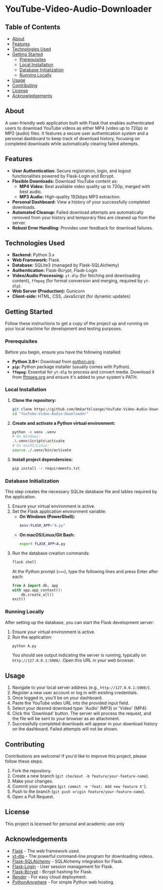 # YouTube-Video-Audio-Downloader

## Table of Contents
- [About](#about)
- [Features](#features)
- [Technologies Used](#technologies-used)
- [Getting Started](#getting-started)
  - [Prerequisites](#prerequisites)
  - [Local Installation](#local-installation)
  - [Database Initialization](#database-initialization)
  - [Running Locally](#running-locally)
- [Usage](#usage)
- [Contributing](#contributing)
- [License](#license)
- [Acknowledgements](#acknowledgements)

## About
A user-friendly web application built with Flask that enables authenticated users to download YouTube videos as either MP4 (video up to 720p) or MP3 (audio) files. It features a secure user authentication system and a personal dashboard to keep track of download history, focusing on completed downloads while automatically clearing failed attempts.

## Features
* **User Authentication:** Secure registration, login, and logout functionalities powered by Flask-Login and Bcrypt.
* **Flexible Downloads:** Download YouTube content as:
    * **MP4 Video:** Best available video quality up to 720p, merged with best audio.
    * **MP3 Audio:** High-quality 192kbps MP3 extraction.
* **Personal Dashboard:** View a history of your successfully completed downloads.
* **Automated Cleanup:** Failed download attempts are automatically removed from your history and temporary files are cleaned up from the server.
* **Robust Error Handling:** Provides user feedback for download failures.

## Technologies Used
* **Backend:** Python 3.x
* **Web Framework:** Flask
* **Database:** SQLite3 (managed by Flask-SQLAlchemy)
* **Authentication:** Flask-Bcrypt, Flask-Login
* **Video/Audio Processing:** `yt-dlp` (for fetching and downloading content), `ffmpeg` (for format conversion and merging, required by `yt-dlp`).
* **Web Server (Production):** Gunicorn
* **Client-side:** HTML, CSS, JavaScript (for dynamic updates)

## Getting Started

Follow these instructions to get a copy of the project up and running on your local machine for development and testing purposes.

### Prerequisites
Before you begin, ensure you have the following installed:
* **Python 3.8+:** Download from [python.org](https://www.python.org/downloads/).
* **`pip`:** Python package installer (usually comes with Python).
* **`ffmpeg`:** Essential for `yt-dlp` to process and convert media. Download it from [ffmpeg.org](https://ffmpeg.org/download.html) and ensure it's added to your system's PATH.

### Local Installation

1.  **Clone the repository:**
    ```bash
    git clone https://github.com/OmkarYelsange/YouTube-Video-Audio-Downloader 
    cd "YouTube-Video-Audio-Downloader" 
    ```

2.  **Create and activate a Python virtual environment:**
    ```bash
    python -m venv .venv
    # On Windows:
    .\.venv\Scripts\activate
    # On macOS/Linux:
    source ./.venv/bin/activate
    ```

3.  **Install project dependencies:**
    ```bash
    pip install -r requirements.txt
    ```

### Database Initialization

This step creates the necessary SQLite database file and tables required by the application.

1.  Ensure your virtual environment is active.
2.  Set the Flask application environment variable:
    * **On Windows (PowerShell):**
        ```powershell
        $env:FLASK_APP="A.py"
        ```
    * **On macOS/Linux/Git Bash:**
        ```bash
        export FLASK_APP=A.py
        ```
3.  Run the database creation commands:
    ```bash
    flask shell
    ```
    At the Python prompt (`>>>`), type the following lines and press Enter after each:
    ```python
    from A import db, app
    with app.app_context():
        db.create_all()
    exit()
    ```

### Running Locally

After setting up the database, you can start the Flask development server:

1.  Ensure your virtual environment is active.
2.  Run the application:
    ```bash
    python A.py
    ```
    You should see output indicating the server is running, typically on `http://127.0.0.1:5000/`. Open this URL in your web browser.

## Usage
1.  Navigate to your local server address (e.g., `http://127.0.0.1:5000/`).
2.  Register a new user account or log in with existing credentials.
3.  Once logged in, you'll be on your dashboard.
4.  Paste the YouTube video URL into the provided input field.
5.  Select your desired download type: 'Audio' (MP3) or 'Video' (MP4).
6.  Click the 'Download' button. The server will process the request, and the file will be sent to your browser as an attachment.
7.  Successfully completed downloads will appear in your download history on the dashboard. Failed attempts will not be shown.

## Contributing
Contributions are welcome! If you'd like to improve this project, please follow these steps:
1.  Fork the repository.
2.  Create a new branch (`git checkout -b feature/your-feature-name`).
3.  Make your changes.
4.  Commit your changes (`git commit -m 'feat: Add new feature X'`).
5.  Push to the branch (`git push origin feature/your-feature-name`).
6.  Open a Pull Request.

## License
This project is licensed for personal and academic use only

## Acknowledgements
* [Flask](https://flask.palletsprojects.com/) - The web framework used.
* [yt-dlp](https://github.com/yt-dlp/yt-dlp) - The powerful command-line program for downloading videos.
* [Flask-SQLAlchemy](https://flask-sqlalchemy.palletsprojects.com/) - SQLAlchemy integration for Flask.
* [Flask-Login](https://flask-login.readthedocs.io/) - User session management for Flask.
* [Flask-Bcrypt](https://flask-bcrypt.readthedocs.io/) - Bcrypt hashing for Flask.
* [Render](https://render.com/) - For easy cloud deployment.
* [PythonAnywhere](https://www.pythonanywhere.com/) - For simple Python web hosting.
